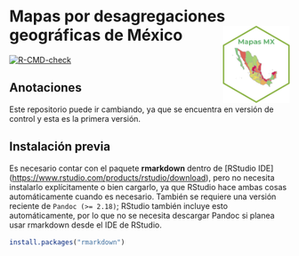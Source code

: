 
<!-- README.md is generated from README.Rmd. Please edit that file -->

# Mapas por desagregaciones geográficas de México <img src='Mapa_Mx.png' align="right" height="138.5" />

<!-- badges: start -->

[![R-CMD-check](https://github.com/r-lib/usethis/actions/workflows/R-CMD-check.yaml/badge.svg)](https://github.com/r-lib/usethis/actions/workflows/R-CMD-check.yaml)
<!-- badges: end -->

<!-- Anotaciones: start -->

## Anotaciones

<!-- Anotaciones: end -->

Este repositorio puede ir cambiando, ya que se encuentra en versión de
control y esta es la primera versión.

## Instalación previa

Es necesario contar con el paquete **rmarkdown** dentro de \[RStudio
IDE\] (<https://www.rstudio.com/products/rstudio/download>), pero no
necesita instalarlo explícitamente o bien cargarlo, ya que RStudio hace
ambas cosas automáticamente cuando es necesario. También se requiere una
versión reciente de `Pandoc (>= 2.18)`; RStudio también incluye esto
automáticamente, por lo que no se necesita descargar Pandoc si planea
usar rmarkdown desde el IDE de RStudio.

``` r
install.packages("rmarkdown")
```
